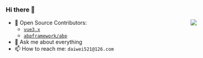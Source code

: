 ### Hi there 👋

<img align="right" src="https://github-readme-stats.vercel.app/api?username=edison1105&show_icons=true&icon_color=0366d6&text_color=24292e&bg_color=ffffff&hide_title=true" />

- 🔭 Open Source Contributors: 
  - [`vue3.x`](https://github.com/vuejs/vue-next) 
  - [`abpframework/abp`](https://github.com/abpframework/abp)
- 💬 Ask me about everything
- 📫 How to reach me: `daiwei521@126.com`

